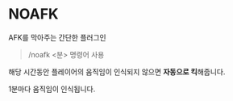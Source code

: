 # NOAFK
AFK를 막아주는 간단한 플러그인

> /noafk <분> 명령어 사용

해당 시간동안 플레이어의 움직임이 인식되지 않으면 **자동으로 킥**해줍니다.

1분마다 움직임이 인식됩니다.

